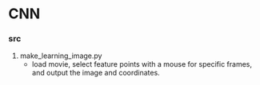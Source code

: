 # CNN

### src
1. make_learning_image.py
    * load movie, select feature points with a mouse for specific frames,
    and output the image and coordinates.
